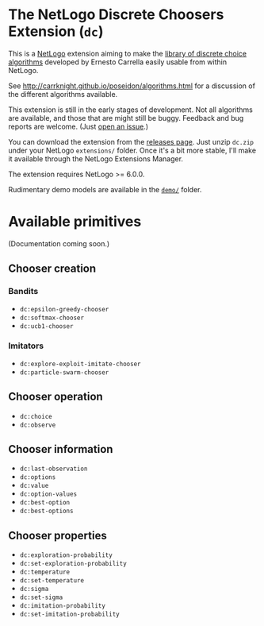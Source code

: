 # The NetLogo Discrete Choosers Extension (`dc`)

This is a [NetLogo](http://ccl.northwestern.edu/netlogo/) extension aiming to make the [library of discrete choice algorithms](https://github.com/CarrKnight/discrete-choosers) developed by Ernesto Carrella easily usable from within NetLogo.

See http://carrknight.github.io/poseidon/algorithms.html for a discussion of the different algorithms available.

This extension is still in the early stages of development. Not all algorithms are available, and those that are might still be buggy. Feedback and bug reports are welcome. (Just [open an issue](https://github.com/nicolaspayette/DiscreteChoosersExtension/issues).)

You can download the extension from the [releases page](https://github.com/nicolaspayette/DiscreteChoosersExtension/releases). Just unzip `dc.zip` under your NetLogo `extensions/` folder. Once it's a bit more stable, I'll make it available through the NetLogo Extensions Manager.

The extension requires NetLogo >= 6.0.0.

Rudimentary demo models are available in the [`demo/`](https://github.com/nicolaspayette/DiscreteChoosersExtension/tree/master/demo) folder.

# Available primitives

(Documentation coming soon.)

## Chooser creation

### Bandits

* `dc:epsilon-greedy-chooser`
* `dc:softmax-chooser`
* `dc:ucb1-chooser`

### Imitators

* `dc:explore-exploit-imitate-chooser`
* `dc:particle-swarm-chooser`

## Chooser operation

* `dc:choice`
* `dc:observe`

## Chooser information

* `dc:last-observation`
* `dc:options`
* `dc:value`
* `dc:option-values`
* `dc:best-option`
* `dc:best-options`

## Chooser properties

* `dc:exploration-probability`
* `dc:set-exploration-probability`
* `dc:temperature`
* `dc:set-temperature`
* `dc:sigma`
* `dc:set-sigma`
* `dc:imitation-probability`
* `dc:set-imitation-probability`

